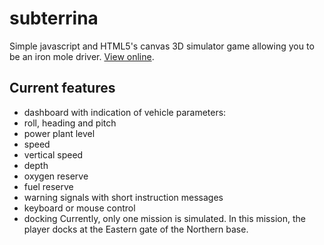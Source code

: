 # subterrina
Simple javascript and HTML5's canvas 3D simulator game allowing you to be an iron mole driver. [View online](https://yeryomin1.github.io/subterrina/).
## Current features
* dashboard with indication of vehicle parameters:
 * roll, heading and pitch
 * power plant level 
 * speed
 * vertical speed
 * depth
 * oxygen reserve
 * fuel reserve
* warning signals with short instruction messages
* keyboard or mouse control
* docking
Currently, only one mission is simulated. In this mission, the player docks at the Eastern gate of the Northern base.
